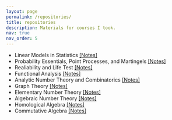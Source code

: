 ```yaml
---
layout: page
permalink: /repositories/
title: repositories
description: Materials for courses I took. 
nav: true
nav_order: 5
---
```


<ul>
<li> Linear Models in Statistics <a href="../assets/pdf/ls.pdf">[Notes]</a> <br /> </li>
<li> Probability Essentials, Point Processes, and Martingels <a href="../assets/pdf/pe.pdf">[Notes]</a> <br /> </li>
<li> Realiability and Life Test <a href="../assets/pdf/rlt.pdf">[Notes]</a> <br /> </li>
<li> Functional Analysis <a href="../assets/pdf/fa.pdf">[Notes]</a> <br /> </li>
<li> Analytic Number Theory and Combinatorics <a href="../assets/pdf/antc.pdf">[Notes]</a> <br /> </li>
<li> Graph Theory <a href="../assets/pdf/gt.pdf">[Notes]</a> <br /> </li>
<li> Elementary Number Theory <a href="../assets/pdf/ent.pdf">[Notes]</a> <br /> </li>
<li> Algebraic Number Theory <a href="../assets/pdf/ant.pdf">[Notes]</a> <br /> </li>
<li> Homological Algebra <a href="../assets/pdf/hla.pdf">[Notes]</a> <br /> </li>
<li> Commutative Algebra <a href="../assets/pdf/cc.pdf">[Notes]</a> <br /> </li>
</ul>  

<!-- ## GitHub users

{% if site.data.repositories.github_users %}
<div class="repositories d-flex flex-wrap flex-md-row flex-column justify-content-between align-items-center">
  {% for user in site.data.repositories.github_users %}
    {% include repository/repo_user.html username=user %}
  {% endfor %}
</div>

---

{% if site.repo_trophies.enabled %}
{% for user in site.data.repositories.github_users %}
  {% if site.data.repositories.github_users.size > 1 %}
  <h4>{{ user }}</h4>
  {% endif %}
  <div class="repositories d-flex flex-wrap flex-md-row flex-column justify-content-between align-items-center">
  {% include repository/repo_trophies.html username=user %}
  </div>

  ---

{% endfor %}
{% endif %}
{% endif %}

## GitHub Repositories

{% if site.data.repositories.github_repos %}
<div class="repositories d-flex flex-wrap flex-md-row flex-column justify-content-between align-items-center">
  {% for repo in site.data.repositories.github_repos %}
    {% include repository/repo.html repository=repo %}
  {% endfor %}
</div>
{% endif %} -->
